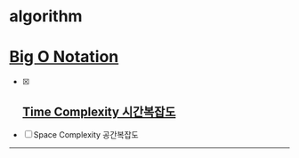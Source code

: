 # algorithm

# [Big O Notation](https://github.com/haileyham/algorithm/tree/main/BigO%20Notation)
- [x] ## [Time Complexity 시간복잡도](https://github.com/haileyham/algorithm/tree/main/BigO%20Notation/TimeComplexity)  
- [ ] Space Complexity 공간복잡도
---